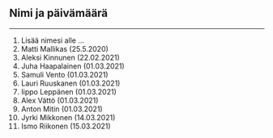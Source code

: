 ## Nimi ja päivämäärä

---

1. Lisää nimesi alle ...
2. Matti Mallikas (25.5.2020)
3. Aleksi Kinnunen (22.02.2021)
4. Juha Haapalainen (01.03.2021)
5. Samuli Vento (01.03.2021)
6. Lauri Ruuskanen (01.03.2021)
7. Iippo Leppänen (01.03.2021)
8. Alex Vättö (01.03.2021)
9. Anton Mitin (01.03.2021)
10. Jyrki Mikkonen (14.03.2021)
11. Ismo Riikonen (15.03.2021)

